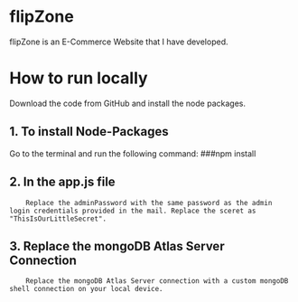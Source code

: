 # flipZone
flipZone is an E-Commerce Website that I have developed.

# How to run locally
Download the code from GitHub and install the node packages.
## 1. To install Node-Packages
Go to the terminal and run the following command:
        ###npm install
## 2. In the app.js file
        Replace the adminPassword with the same password as the admin login credentials provided in the mail. Replace the sceret as "ThisIsOurLittleSecret".
## 3. Replace the mongoDB Atlas Server Connection
        Replace the mongoDB Atlas Server connection with a custom mongoDB shell connection on your local device.

